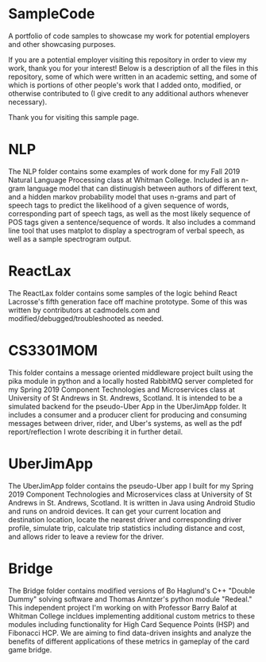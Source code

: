 # SampleCode
A portfolio of code samples to showcase my work for potential employers and other showcasing purposes.

If you are a potential employer visiting this repository in order to view my work, thank you for your interest! Below is a 
description of all the files in this repository, some of which were written in an academic setting, and some of which is portions of 
other people's work that I added onto, modified, or otherwise contributed to (I give credit to any additional authors whenever 
necessary).

Thank you for visiting this sample page.


# NLP
The NLP folder contains some examples of work done for my Fall 2019 Natural Language Processing class at Whitman College. Included is an n-gram language model that can distinugish between authors of different text, and a hidden markov probability model that uses n-grams and part of speech tags to predict the likelihood of a given sequence of words, corresponding part of speech tags, as well as the most likely sequence of POS tags given a sentence/sequence of words. It also includes a command line tool that uses matplot to display a spectrogram of verbal speech, as well as a sample spectrogram output.

# ReactLax
The ReactLax folder contains some samples of the logic behind React Lacrosse's fifth generation face off machine prototype. Some of this was written by contributors at cadmodels.com and modified/debugged/troubleshooted as needed.

# CS3301MOM
This folder contains a message oriented middleware project built using the pika module in python and a locally hosted RabbitMQ server completed for my Spring 2019 Component Technologies and Microservices class at University of St Andrews in St. Andrews, Scotland. It is intended to be a simulated backend for the pseudo-Uber App in the UberJimApp folder. It includes a consumer and a producer client for producing and consuming messages between driver, rider, and Uber's systems, as well as the pdf report/reflection I wrote describing it in further detail.

# UberJimApp
The UberJimApp folder contains the pseudo-Uber app I built for my Spring 2019 Component Technologies and Microservices class at University of St Andrews in St. Andrews, Scotland. It is written in Java using Android Studio and runs on android devices. It can get your current location and destination location, locate the nearest driver and corresponding driver profile, simulate trip, calculate trip statistics including distance and cost, and allows rider to leave a review for the driver.


# Bridge
The Bridge folder contains modified versions of Bo Haglund's C++ "Double Dummy" solving software and Thomas Anntzer's python module "Redeal." This independent project I'm working on with Professor Barry Balof at Whitman College incldues implementing additional custom metrics to these modules including functionality for High Card Sequence Points (HSP) and Fibonacci HCP. We are aiming to find data-driven insights and analyze the benefits of different applications of these metrics in gameplay of the card game bridge.
